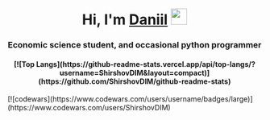 <h1 align="center">Hi, I'm <a href="https://github.com/ShirshovDIM" target="_blank">Daniil</a> 
<img src="https://github.com/blackcater/blackcater/raw/main/images/Hi.gif" height="32"/></h1>
<h3 align="center">Economic science student, and occasional python programmer </h3>

<!--
**ShirshovDIM/ShirshovDIM** is a ✨ _special_ ✨ repository because its `README.md` (this file) appears on your GitHub profile.

Here are some ideas to get you started:

- 🔭 I’m currently working on ...
- 🌱 I’m currently learning ...
- 👯 I’m looking to collaborate on ...
- 🤔 I’m looking for help with ...
- 💬 Ask me about ...
- 📫 How to reach me: ...
- 😄 Pronouns: ...
- ⚡ Fun fact: ...
-->
<h4 align = 'center'>[![Top Langs](https://github-readme-stats.vercel.app/api/top-langs/?username=ShirshovDIM&layout=compact)](https://github.com/ShirshovDIM/github-readme-stats)</h4>
[![codewars](https://www.codewars.com/users/username/badges/large)](https://www.codewars.com/users/ShirshovDIM) 
